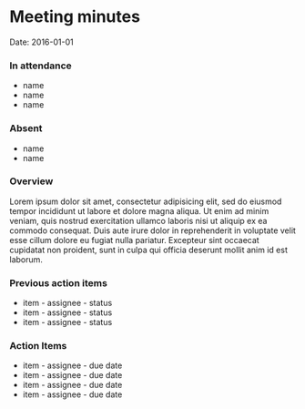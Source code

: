 # Meeting minutes

Date: 2016-01-01

### In attendance

- name
- name
- name

### Absent

- name
- name

### Overview

Lorem ipsum dolor sit amet, consectetur adipisicing elit, sed do eiusmod
tempor incididunt ut labore et dolore magna aliqua. Ut enim ad minim veniam,
quis nostrud exercitation ullamco laboris nisi ut aliquip ex ea commodo
consequat. Duis aute irure dolor in reprehenderit in voluptate velit esse
cillum dolore eu fugiat nulla pariatur. Excepteur sint occaecat cupidatat non
proident, sunt in culpa qui officia deserunt mollit anim id est laborum.

### Previous action items

- item - assignee - status
- item - assignee - status
- item - assignee - status

### Action Items

- item - assignee - due date
- item - assignee - due date
- item - assignee - due date
- item - assignee - due date
